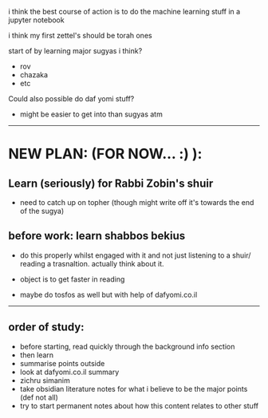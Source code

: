 i think the best course of action is to do the machine learning stuff in a jupyter notebook 

i think my first zettel's should be torah ones 

start of by learning major sugyas i think? 
- rov
- chazaka 
- etc

Could also possible do daf yomi stuff?
- might be easier to get into than sugyas atm

---------------------


# NEW PLAN: (FOR NOW... :) ):

## Learn (seriously) for Rabbi Zobin's shuir
- need to catch up on topher (though might write off it's towards the end of the sugya)

## before work: learn shabbos bekius
- do this properly whilst engaged with it and not just listening to a shuir/ reading a trasnaltion. actually think about it.
- object is to get faster in reading 

- maybe do tosfos as well but with help of dafyomi.co.il

----------------------------------------------------

## order of study:
- before starting, read quickly through the background info section 
- then learn
- summarise points outside
- look at dafyomi.co.il summary 
- zichru simanim
- take obsidian literature notes for what i believe to be the major points (def not all)
- try to start permanent notes about how this content relates to other stuff
